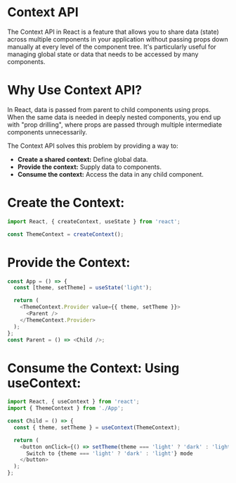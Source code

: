 # Context API
The Context API in React is a feature that allows you to share data (state) across multiple components in your application without passing props down manually at every level of the component tree. It's particularly useful for managing global state or data that needs to be accessed by many components.

# Why Use Context API?
In React, data is passed from parent to child components using props. When the same data is needed in deeply nested components, you end up with "prop drilling", where props are passed through multiple intermediate components unnecessarily.

The Context API solves this problem by providing a way to:

- **Create a shared context:** Define global data.
- **Provide the context:** Supply data to components.
- **Consume the context:** Access the data in any child component.

# Create the Context:
```ts
import React, { createContext, useState } from 'react';

const ThemeContext = createContext();
```
# Provide the Context:
```ts
const App = () => {
  const [theme, setTheme] = useState('light');

  return (
    <ThemeContext.Provider value={{ theme, setTheme }}>
      <Parent />
    </ThemeContext.Provider>
  );
};
const Parent = () => <Child />;
```

# Consume the Context: Using useContext:
```ts
import React, { useContext } from 'react';
import { ThemeContext } from './App';

const Child = () => {
  const { theme, setTheme } = useContext(ThemeContext);

  return (
    <button onClick={() => setTheme(theme === 'light' ? 'dark' : 'light')}>
      Switch to {theme === 'light' ? 'dark' : 'light'} mode
    </button>
  );
};
```